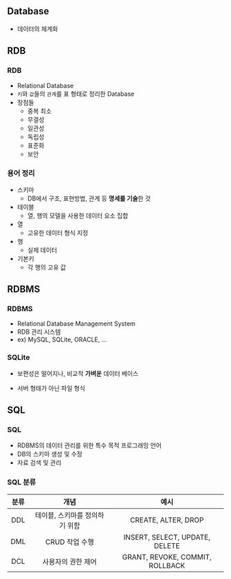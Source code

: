 ## Database

- 데이터의 체계화



## RDB

### RDB

- Relational Database
- `키`와 `값`들의 `관계`를 표 형태로 정리한 Database
- 장점들
  - 중복 최소
  - 무결성
  - 일관성
  - 독립성
  - 표준화
  - 보안



### 용어 정리

- 스키마
  - DB에서 구조, 표현방법, 관계 등 **명세를 기술**한 것
- 테이블
  - 열, 행의 모델을 사용한 데이터 요소 집합
- 열
  - 고유한 데이터 형식 지정
- 행
  - 실제 데이터
- 기본키
  - 각 행의 고유 값



## RDBMS

### RDBMS

- Relational Database Management System
- RDB 관리 시스템
- ex) MySQL, SQLite, ORACLE, ...



### SQLite

- 보편성은 떨어지나, 비교적 **가벼운** 데이터 베이스

- 서버 형태가 아닌 파일 형식

  

## SQL

### SQL

- RDBMS의 데이터 관리를 위한 특수 목적 프로그래밍 언어
- DB의 스키마 생성 및 수정
- 자료 검색 및 관리



### SQL 분류

| 분류 |              개념              |              예시               |
| :--: | :----------------------------: | :-----------------------------: |
| DDL  | 테이블, 스키마를 정의하기 위함 |       CREATE, ALTER, DROP       |
| DML  |         CRUD 작업 수행         | INSERT, SELECT, UPDATE, DELETE  |
| DCL  |       사용자의 권한 제어       | GRANT, REVOKE, COMMIT, ROLLBACK |



